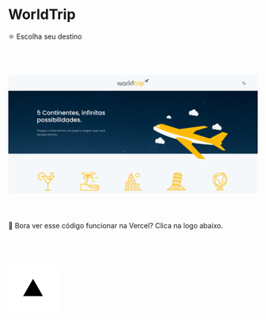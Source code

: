 # WorldTrip

⚛ Escolha seu destino

</br>

<h1 align="center">
  <img alt="WorldTrip" title="WorldTrip" src="./public/assets/banner.png" />
</h1>

</br>

🚀 Bora ver esse código funcionar na Vercel? Clica na logo abaixo.

</br>

<h1 >
    <a href="https://ignite-react-world-trip.vercel.app/" target="_blank">
        <img alt="World Trip na Vercel" src="./public/assets/vercel.png" height=100 />
    </a>
</h1>